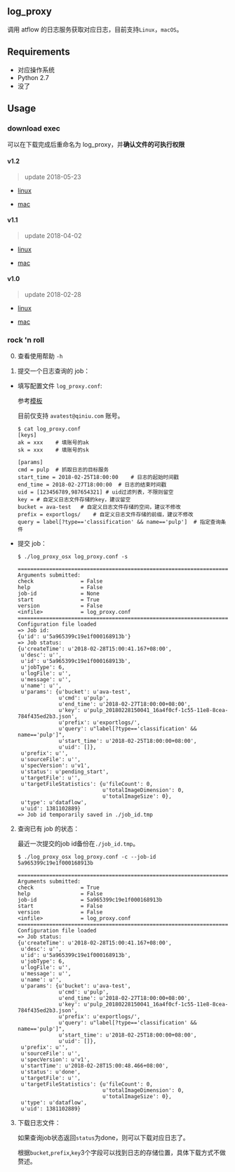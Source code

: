 ## log_proxy

调用 atflow 的日志服务获取对应日志，目前支持`Linux`，`macOS`。

## Requirements

* 对应操作系统
* Python 2.7
* 没了

## Usage

### download exec

可以在下载完成后重命名为 log_proxy，并**确认文件的可执行权限**

#### v1.2 

> update 2018-05-23

* [linux](http://p4ukyt7s7.bkt.clouddn.com/log_proxy/v1.2/log_proxy_linux)

* [mac](http://p4ukyt7s7.bkt.clouddn.com/log_proxy/v1.2/log_proxy_mac)

#### v1.1 

> update 2018-04-02

* [linux](http://p4ukyt7s7.bkt.clouddn.com/log_proxy/v1.1/log_proxy_linux)

* [mac](http://p4ukyt7s7.bkt.clouddn.com/log_proxy/v1.1/log_proxy_mac)

#### v1.0 

> update 2018-02-28

* [linux](http://p4ukyt7s7.bkt.clouddn.com/log_proxy/v1.0/log_proxy_linux)

* [mac](http://p4ukyt7s7.bkt.clouddn.com/log_proxy/v1.0/log_proxy_mac)

### rock 'n roll

0. 查看使用帮助 `-h` 

1. 提交一个日志查询的 job：

  * 填写配置文件 `log_proxy.conf`: 

    参考[模板](./log_proxy.conf)

    目前仅支持 `avatest@qiniu.com` 账号。

    ```
    $ cat log_proxy.conf
    [keys]
    ak = xxx	# 填账号的ak
    sk = xxx	# 填账号的sk

    [params]
    cmd = pulp	# 抓取日志的目标服务 
    start_time = 2018-02-25T18:00:00	# 日志的起始时间戳
    end_time = 2018-02-27T18:00:00	# 日志的结束时间戳
    uid = [123456789,987654321]	# uid过滤列表，不限则留空 
    key = # 自定义日志文件存储的key，建议留空
    bucket = ava-test	# 自定义日志文件存储的空间，建议不修改
    prefix = exportlogs/	# 自定义日志文件存储的前缀，建议不修改
    query = label[?type=='classification' && name=='pulp']	# 指定查询条件
    ```

  * 提交 job：

      ```
      $ ./log_proxy_osx log_proxy.conf -s

      ================================================================================
      Arguments submitted:
      check               = False
      help                = False
      job-id              = None
      start               = True
      version             = False
      <infile>            = log_proxy.conf
      ================================================================================
      Configuration file loaded
      => Job id:
      {u'id': u'5a965399c19e1f000168913b'}
      => Job status:
      {u'createTime': u'2018-02-28T15:00:41.167+08:00',
       u'desc': u'',
       u'id': u'5a965399c19e1f000168913b',
       u'jobType': 6,
       u'logFile': u'',
       u'message': u'',
       u'name': u'',
       u'params': {u'bucket': u'ava-test',
                   u'cmd': u'pulp',
                   u'end_time': u'2018-02-27T18:00:00+08:00',
                   u'key': u'pulp_20180228150041_16a4f0cf-1c55-11e8-8cea-784f435ed2b3.json',
                   u'prefix': u'exportlogs/',
                   u'query': u"label[?type=='classification' && name=='pulp']",
                   u'start_time': u'2018-02-25T18:00:00+08:00',
                   u'uid': []},
       u'prefix': u'',
       u'sourceFile': u'',
       u'specVersion': u'v1',
       u'status': u'pending_start',
       u'targetFile': u'',
       u'targetFileStatistics': {u'fileCount': 0,
                                 u'totalImageDimension': 0,
                                 u'totalImageSize': 0},
       u'type': u'dataflow',
       u'uid': 1381102889}
      => Job id temporarily saved in ./job_id.tmp
      ```

2. 查询已有 job 的状态：

   最近一次提交的job id备份在`./job_id.tmp`。

   ```
   $ ./log_proxy_osx log_proxy.conf -c --job-id 5a965399c19e1f000168913b

   ================================================================================
   Arguments submitted:
   check               = True
   help                = False
   job-id              = 5a965399c19e1f000168913b
   start               = False
   version             = False
   <infile>            = log_proxy.conf
   ================================================================================
   Configuration file loaded
   => Job status:
   {u'createTime': u'2018-02-28T15:00:41.167+08:00',
    u'desc': u'',
    u'id': u'5a965399c19e1f000168913b',
    u'jobType': 6,
    u'logFile': u'',
    u'message': u'',
    u'name': u'',
    u'params': {u'bucket': u'ava-test',
                u'cmd': u'pulp',
                u'end_time': u'2018-02-27T18:00:00+08:00',
                u'key': u'pulp_20180228150041_16a4f0cf-1c55-11e8-8cea-784f435ed2b3.json',
                u'prefix': u'exportlogs/',
                u'query': u"label[?type=='classification' && name=='pulp']",
                u'start_time': u'2018-02-25T18:00:00+08:00',
                u'uid': []},
    u'prefix': u'',
    u'sourceFile': u'',
    u'specVersion': u'v1',
    u'startTime': u'2018-02-28T15:00:48.466+08:00',
    u'status': u'done',
    u'targetFile': u'',
    u'targetFileStatistics': {u'fileCount': 0,
                              u'totalImageDimension': 0,
                              u'totalImageSize': 0},
    u'type': u'dataflow',
    u'uid': 1381102889}
   ```

3. 下载日志文件：

   如果查询job状态返回`status`为done，则可以下载对应日志了。

   根据`bucket`,`prefix`,`key`3个字段可以找到日志的存储位置，具体下载方式不做赘述。



